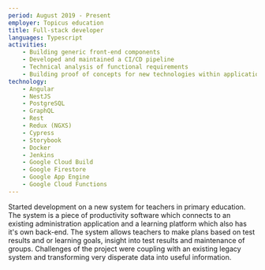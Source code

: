 ```yaml
---
period: August 2019 - Present
employer: Topicus education
title: Full-stack developer
languages: Typescript
activities:
    - Building generic front-end components
    - Developed and maintained a CI/CD pipeline
    - Technical analysis of functional requirements
    - Building proof of concepts for new technologies within application
technology:
    - Angular
    - NestJS
    - PostgreSQL
    - GraphQL
    - Rest
    - Redux (NGXS)
    - Cypress
    - Storybook
    - Docker
    - Jenkins
    - Google Cloud Build
    - Google Firestore
    - Google App Engine
    - Google Cloud Functions 
---
```

Started development on a new system for teachers in primary education. 
The system is a piece of productivity software which connects to an existing administration application and a learning platform which also has it's own back-end. 
The system allows teachers to make plans based on test results and or learning goals, insight into test results and maintenance of groups.
Challenges of the project were coupling with an existing legacy system and transforming very disperate data into useful information.